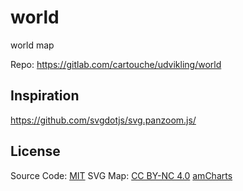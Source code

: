 # world
world map

Repo: https://gitlab.com/cartouche/udvikling/world


## Inspiration

https://github.com/svgdotjs/svg.panzoom.js/


## License

Source Code: [MIT](LICENSE)
SVG Map: [CC BY-NC 4.0](https://creativecommons.org/licenses/by-nc/4.0/legalcode) [amCharts](https://www.amcharts.com/svg-maps/)
